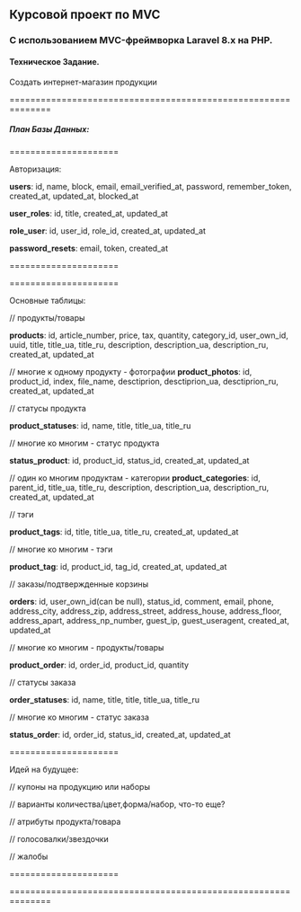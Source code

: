 ## **Курсовой проект по MVC**

### C использованием MVC-фреймворка Laravel 8.x на PHP.

#### Техническое Задание.

Создать интернет-магазин продукции







==============================================================

##### **План Базы Данных:**

===================== 

Авторизация:

**users**: id, name, block, email, email_verified_at, password, remember_token, created_at, updated_at, blocked_at

**user_roles**: id, title, created_at, updated_at

**role_user**: id, user_id, role_id, created_at, updated_at

**password_resets**: email, token, created_at

=====================


===================== 

Основные таблицы:

// продукты/товары

**products**: id, article_number, price, tax, quantity, category_id, user_own_id, uuid, title, title_ua, title_ru, description, description_ua, description_ru, created_at, updated_at


// многие к одному продукту - фотографии
**product_photos**: id, product_id, index, file_name, desctiprion, desctiprion_ua, desctiprion_ru, created_at, updated_at


// статусы продукта

**product_statuses**: id, name, title, title_ua, title_ru

// многие ко многим - статус продукта

**status_product**: id, product_id, status_id, created_at, updated_at



// один ко многим продуктам - категории
**product_categories**: id, parent_id, title_ua, title_ru, description, description_ua, description_ru, created_at, updated_at



// тэги

**product_tags**: id, title, title_ua, title_ru, created_at, updated_at


// многие ко многим - тэги

**product_tag**: id, product_id, tag_id, created_at, updated_at



// заказы/подтвержденные корзины

**orders**: id, user_own_id(can be null), status_id, comment, email, phone, address_city, address_zip, address_street, address_house, address_floor, address_apart, address_np_number, guest_ip, guest_useragent, created_at, updated_at


// многие ко многим - продукты/товары

**product_order**: id, order_id, product_id, quantity


// статусы заказа

**order_statuses**: id, name, title, title, title_ua, title_ru

// многие ко многим - статус заказа

**status_order**: id, order_id, status_id, created_at, updated_at


=====================



Идей на будущее:

// купоны на продукцию или наборы

// варианты количества/цвет,форма/набор, что-то еще?

// атрибуты продукта/товара

// голосовалки/звездочки

// жалобы

=====================


==============================================================

